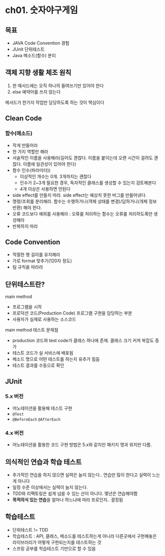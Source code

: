 # ch01. 숫자야구게임
## 목표
- JAVA Code Convention 경험
- JUnit 단위테스트
- Java 메소드(함수) 분리

## 객체 지향 생활 체조 원칙
1. 한 매서드에는 오직 하나의 들여쓰기만 있어야 한다
2. else 예약어를 쓰지 않는다

메서드가 한가지 작업만 담당하도록 하는 것이 핵심이다

## Clean Code
### 함수(메소드)
- 작게 만들어라
- 한 가지 역할만 해라
- 서술적인 이름을 사용해라(길어도 괜찮다. 이름을 붙이는데 오랜 시간이 걸려도 괜찮다. 이름에 일관성이 있어야 한다)
- 함수 인수(파라미터))
    - 이상적인 개수는 0개. 3개까지는 괜찮다
    - 인수가 2~3개 필요한 경우, 독자적인 클래스를 생성할 수 있는지 검토해본다
    - 4개 이상은 사용하면 안된다
- side effect를 만들지 마라. side effect는 예상치 못한 버그를 만들어낸다.
- 명령/조회를 분리해라. 함수는 수행하거나(객체 상태를 변경)/답하거나(개체 정보 반환) 해야 한다.
- 오류 코드보다 예외를 사용해라 : 오류를 처리하는 함수는 오류를 처리하도록만 생성해라
- 반복하지 마라

## Code Convention
- 적절한 행 길이를 유지해라
- 가로 format 맞추기(120자 정도)
- 팀 규칙을 따라라

## 단위테스트란? 
main method
- 프로그램을 시작
- 프로덕션 코드(Production Code) 프로그램 구현을 담당하는 부분
- 사용자가 실제로 사용하는 소스코드

main method 테스트 문제점
- production 코드와 test code가 클래스 하나에 존재. 클래스 크기 커져 복잡도 증가
- 테스트 코드가 실 서비스에 배포됨
- 메소드 명으로 어떤 테스트를 하는지 유추가 힘듬
- 테스트 결과를 수동으로 확인

## JUnit
### 5.x 버전
- 어노테이션을 활용해 테스트 구현
- `@Test`
- `@BeforeEach` `@AfterEach`

### 4.x 버전
- 어노테이션을 활용한 코드 구현 방법은 5.x와 같지만 패키지 명과 위치만 다름.

## 의식적인 연습과 학습 테스트
- 추가적인 연습을 하지 않으면 실력은 늘지 않는다.. 연습만 많이 한다고 실력이 느는게 아니다
- 일정 수준 이상에서는 실력이 늘지 않는다.
- TDD와 리팩토링은 쉽게 넘을 수 있는 산이 아니다. 몇년은 연습해야함
- **목적의식 있는 연습**을 얼마나 하느냐에 따라 프로인지.. 결정됨

## 학습테스트
- 단위테스트 != TDD
- 학습테스트 : API, 클래스, 메소드를 테스트하는게 아니라 다른곳에서 구현해놓은 라이브러리가 어떻게 구현되는지를 테스트하는 것
- 스프링 공부를 학습테스트 기반으로 할 수 있음
